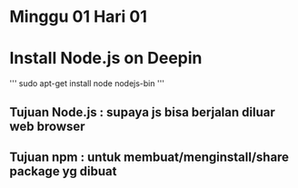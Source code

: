 # Minggu 01 Hari 01

# Install Node.js on Deepin
''' 
sudo apt-get install node nodejs-bin 
'''

## Tujuan Node.js : supaya js bisa berjalan diluar web browser
## Tujuan npm : untuk membuat/menginstall/share package yg dibuat